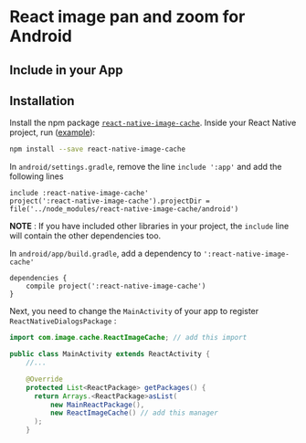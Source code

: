 # React image pan and zoom for Android

## Include in your App


Installation
------------

Install the npm package [`react-native-image-cache`](https://www.npmjs.com/package/react-native-image-cache). Inside your React Native project, run ([example](https://github.com/Anthonyzou/react-native-image-cache/tree/master/example)):
```bash
npm install --save react-native-image-cache
```

In `android/settings.gradle`, remove the line `include ':app'` and add the following lines
```
include :react-native-image-cache'
project(':react-native-image-cache').projectDir = file('../node_modules/react-native-image-cache/android')
```
**NOTE** : If you have included other libraries in your project, the `include` line will contain the other dependencies too.

In `android/app/build.gradle`, add a dependency to `':react-native-image-cache'`
```
dependencies {
    compile project(':react-native-image-cache')
}
```

Next, you need to change the `MainActivity` of your app to register `ReactNativeDialogsPackage` :
```java
import com.image.cache.ReactImageCache; // add this import

public class MainActivity extends ReactActivity {
    //...

    @Override
    protected List<ReactPackage> getPackages() {
      return Arrays.<ReactPackage>asList(
          new MainReactPackage(),
          new ReactImageCache() // add this manager
      );
    }
```
